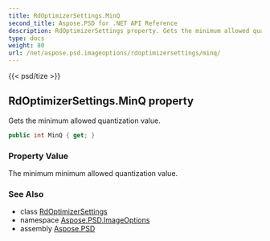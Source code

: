 ```yaml
---
title: RdOptimizerSettings.MinQ
second_title: Aspose.PSD for .NET API Reference
description: RdOptimizerSettings property. Gets the minimum allowed quantization value
type: docs
weight: 80
url: /net/aspose.psd.imageoptions/rdoptimizersettings/minq/
---
```

{{< psd/tize >}}
## RdOptimizerSettings.MinQ property

Gets the minimum allowed quantization value.

```csharp
public int MinQ { get; }
```

### Property Value

The minimum minimum allowed quantization value.

### See Also

* class [RdOptimizerSettings](../)
* namespace [Aspose.PSD.ImageOptions](../../rdoptimizersettings/)
* assembly [Aspose.PSD](../../../)



